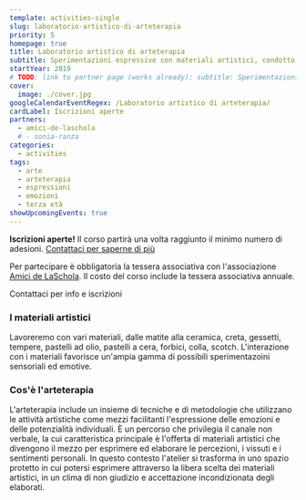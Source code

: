 ```yaml
---
template: activities-single
slug: laboratorio-artistico-di-arteterapia
priority: 5
homepage: true
title: Laboratorio artistico di arteterapia
subtitle: Sperimentazioni espressive con materiali artistici, condotto da Sonia Ranza
startYear: 2019
# TODO: link to partner page (works already): subtitle: Sperimentazioni espressive con materiali artistici, condotto da [Sonia Ranza](/partners/sonia-ranza/)
cover:
  image: ./cover.jpg
googleCalendarEventRegex: /Laboratorio artistico di arteterapia/
cardLabel: Iscrizioni aperte
partners:
  - amici-de-laschola
  # - sonia-ranza
categories:
  - activities
tags:
  - arte
  - arteterapia
  - espressioni
  - emozioni
  - terza età
showUpcomingEvents: true
---
```


<Row top={3} bottom={3} alignItems="center">
<Col md={6}>
<EntryInfo variant="upcoming" value="[giovedì dalle 10:00 alle 11:30](#prossimamente)"/>
<EntryInfo variant="duration" value="1h 30m"/>
<EntryInfo variant="target" value="terza età"/>
<EntryInfo variant="price" value="150 € per 5 incontri"/>
<EntryInfo variant="participants" value="minimo 3"/>
</Col>
<Col md={6}>
<Alert bottom={3} color="lilla">

**Iscrizioni aperte!** Il corso partirà una volta raggiunto il minimo numero di adesioni. [Contattaci  per saperne di più](#contattaci)

</Alert>
<Footnote>

Per partecipare è obbligatoria la tessera associativa con l'associazione [Amici de LaSchola](/partners/amici-de-laschola/). Il costo del corso include la tessera associativa annuale.

</Footnote>
</Col>
</Row>

<ButtonLink anchor="contattaci">Contattaci per info e iscrizioni</ButtonLink>

### I materiali artistici

Lavoreremo con vari materiali, dalle matite alla ceramica, creta, gessetti, tempere, pastelli ad olio, pastelli a cera, forbici, colla, scotch. L'interazione con i materiali favorisce un'ampia gamma di possibili sperimentazoini sensoriali ed emotive.

### Cos'è l'arteterapia

L'arteterapia include un insieme di tecniche e di metodologie che utilizzano le attività artistiche come mezzi facilitanti l'espressione delle emozioni e delle potenzialità individuali. È un percorso che privilegia il canale non verbale, la cui caratteristica principale è l'offerta di materiali artistici che divengono il mezzo per esprimere ed elaborare le percezioni, i vissuti e i sentimenti personali.
In questo contesto l'atelier si trasforma in uno spazio protetto in cui potersi esprimere attraverso la libera scelta dei materiali artistici, in un clima di non giudizio e accettazione incondizionata degli elaborati.

<ContactForm id="contattaci" emailable="info@laschola.it?subject=Laboratorio artistico di arteterapia" phoneable subtitle="Contattaci" title="per iscrizioni o per richiedere maggiori informazioni" message="Ciao, vi scrivo riguardo al Laboratorio artistico di arteterapia."></ContactForm>
